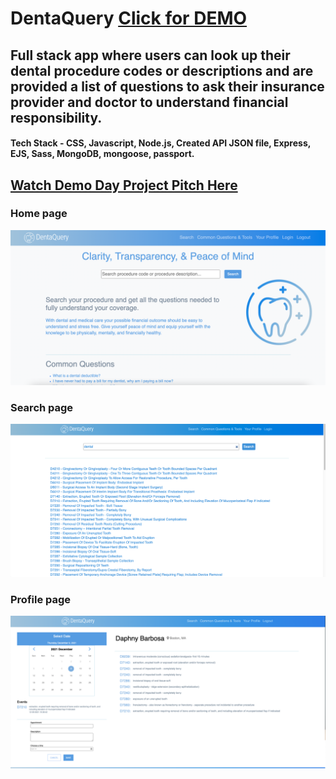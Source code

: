 # DentaQuery <a href="https://denta-query.herokuapp.com/" target="_blank">Click for DEMO</a>
## Full stack app where users can look up their dental procedure codes or descriptions and are provided a list of questions to ask their insurance provider and doctor to understand financial responsibility.
#### Tech Stack - CSS, Javascript, Node.js, Created API JSON file, Express, EJS, Sass, MongoDB, mongoose, passport.

## <a href ="https://resilientcoders.wistia.com/medias/6xsimux7cs" target="_blank">Watch Demo Day Project Pitch Here</a>

### Home page
<img src="https://github.com/daphnyemily/DentaQuery/blob/main/DentaQuery.png">

### Search page
<img src="https://github.com/daphnyemily/DentaQuery/blob/main/searchPage.png">

### Profile page
<img src="https://github.com/daphnyemily/DentaQuery/blob/main/profilePage.png">


